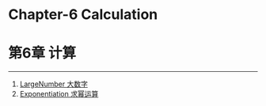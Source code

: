 # Chapter-6 Calculation
# 第6章 计算

--------

1. [LargeNumber 大数字](Calculation/LargeNumber/)
2. [Exponentiation 求幂运算](Calculation/Exponentiation/)
